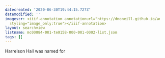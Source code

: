 ```yaml
---
datecreated: '2020-06-30T19:44:15.727Z'
datemodified: ''
imagescr: <iiif-annotation annotationurl="https://dnoneill.github.io/annotate/annotations/1a2b5734-bb0a-11ea-97fa-c6eb106cee35.json"
  styling="image_only:true"></iiif-annotation>
layout: searchview
listname: mc00084-001-te0158-000-001-0002-list.json
tags: []
---
```

Harrelson Hall was named for